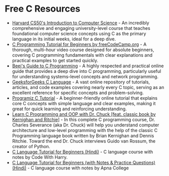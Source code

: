 # Free C Resources

*   [Harvard CS50's Introduction to Computer Science](https://cs50.harvard.edu/x/2024/) - An incredibly comprehensive and engaging university-level course that teaches foundational computer science concepts using C as the primary language in its initial weeks, ideal for a deep dive.
*   [C Programming Tutorial for Beginners by freeCodeCamp.org](https://www.youtube.com/watch?v=KJgsgmIpQAk) - A thorough, multi-hour video course designed for absolute beginners, covering C programming fundamentals with clear explanations and practical examples to get started quickly.
*   [Beej's Guide to C Programming](https://beej.us/guide/bgc/) - A highly respected and practical online guide that provides a deep dive into C programming, particularly useful for understanding systems-level concepts and network programming.
*   [GeeksforGeeks C Language](https://www.geeksforgeeks.org/c-language-set-1/) - A vast online repository of tutorials, articles, and code examples covering nearly every C topic, serving as an excellent reference for specific concepts and problem-solving.
*   [Programiz C Tutorial](https://www.programiz.com/c-programming/) - A beginner-friendly online tutorial that explains core C concepts with simple language and clear examples, making it great for quick learning and reinforcing understanding.
*   [Learn C Programming and OOP with Dr. Chuck [feat. classic book by Kernighan and Ritchie]](https://www.youtube.com/watch?v=PaPN51Mm5qQ&t=2835s) - In this complete C programming course, Dr. Charles Severance (aka Dr. Chuck) will help you understand computer architecture and low-level programming with the help of the classic C Programming language book written by Brian Kernighan and Dennis Ritchie. Toward the end Dr. Chuck interviews Guido van Rossum, the creator of Python.
*   [C Language Tutorial for Beginners (Hindi)](https://www.youtube.com/watch?v=aZb0iu4uGwA) - C language course with notes by Code With Harry.
*   [C Language Tutorial for Beginners (with Notes & Practice Questions) (Hindi)](https://www.youtube.com/watch?v=irqbmMNs2Bo) - C language course with notes by Apna College